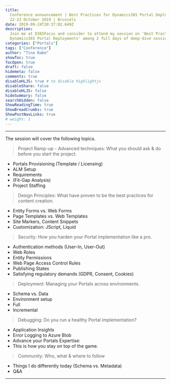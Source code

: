 ```yaml
---
title:
  Conference announcement | Best Practices for Dynamics365 Portal Deployments |
  22-23 October 2019 | Brussels
date: 2019-09-24T20:37:02.649Z
description:
  Join me at D365Focus and consider to attend my session on 'Best Practices for
  Dynamics365 Portal Deployments' among 2 full days of deep-dive sessions! 
categories: ["Portals"]
tags: ["Conference"]
author: "Tino Rabe"
showToc: true
TocOpen: true
draft: false
hidemeta: false
comments: true
disableHLJS: true # to disable highlightjs
disableShare: false
disableHLJS: false
hideSummary: false
searchHidden: false
ShowReadingTime: true
ShowBreadCrumbs: true
ShowPostNavLinks: true
# weight: 1
---
```

*****

The session will cover the following topics.

> Project Ramp-up - Advanced techniques: What you should ask & do before you start the project.

* Portals Provisioning (Template / Licensing)
* ALM Setup
* Requirements
* (Fit-Gap Analysis)
* Project Staffing

> Design Principles: What have proven to be the best practices for content creation.

* Entity Forms vs. Web Forms
* Page Templates vs. Web Templates
* Site Markers, Content Snippets
* Customization: JScript, Liquid

> Security:
> How you harden your Portal implementation like a pro.

* Authentication methods (User-In, User-Out)
* Web Roles
* Entity Permissions
* Web Page Access Control Rules
* Publishing States
* Satisfying regulatory demands (GDPR, Consent, Cookies)

> Deployment:
> Managing your Portals across environments.

* Schema vs. Data
* Environment setup
* Full
* Incremental

> Debugging:
> Do you run a healthy Portal implementation?

* Application Insights
* Error Logging to Azure Blob
* Advance your Portals Expertise:
* This is how you stay on top of the game.

> Community: Who, what & where to follow

* Things I do differently today (Schema vs. Metadata)
* Q&A

*****